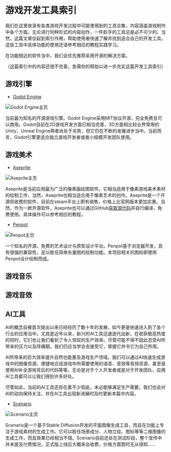 # 游戏开发工具索引

我们在这里收录有各类游戏开发过程中可能使用到的工具合集，内容涵盖游戏制作中各个方面。无论进行何种形式的内容创作，一件趁手的工具总是必不可少的。当然，这篇文章仅起到索引作用，帮助使用者快速了解并找到适合自己的开发工具。这些工具中具体功能的使用还请参考相应的教程实践学习。

在功能相近的软件当中，我们会优先推荐采用开源的解决方案。

（这篇索引中的内容还很不完善，急需你的帮助以进一步充实这篇开发工具索引）

## 游戏引擎

* [Godot Engine](https://godotengine.org)

![Godot Engine主页](https://cdn.jsdelivr.net/gh/Yellow-GGG/Pics@main/tiDEgT.png)

当前最为知名的开源游戏引擎。Godot Engine采用MIT协议开源，完全免费且可以商用。Godot目前在2D游戏开发方面已相当完善，3D方面相比较业界常用的Unity，Unreal Engine两者尚处于劣势，但它仍在不断的发展进步当中。当前而言，Godot引擎更适合独立游戏开发者或者小规模开发团队使用。

## 游戏美术

* [Aseprite](https://aseprite.org)

![Aseprite主页](https://cdn.jsdelivr.net/gh/Yellow-GGG/Pics@main/iljEU9.png)

Aseprite是当前应用最为广泛的像素画绘图软件。它相当适用于像素游戏美术素材的绘制工作，当然，Aseprite也相当适合用于像素艺术的创作。Aseprite是一个开源但收费的软件，目前在steam平台上即有销售，价格上比官网版本更加实惠。当然，作为一款开源软件，Aseprite也可以通过GitHub[获取源代码](https://github.com/aseprite/aseprite/)并自行编译，免费使用。具体操作可以参考相应的教程。

* [Penpot](https://design.penpot.app)

![Penpot主页](https://cdn.jsdelivr.net/gh/Yellow-GGG/Pics@main/tEl6QU.jpg)

一个知名的开源、免费的艺术设计与原型设计平台。Penpot基于浏览器开发，具有很强的兼容性，足以胜任简单矢量图的绘制功能。本项目相关的图标即使用Penpot设计绘制而成。

## 游戏音乐

## 游戏音效

## AI工具

AI的概念自被首次提出以来已经经历了数十年的发展，如今更是快速进入到了各个行业的应用当中。尤其是近年以来，新兴的AI工具迅速迭代出新，在收获极高热度的同时，它们也让我们看到了令人惊叹的生产效率。尽管可能不得不因此忍受AI所带来的压力以及阵痛期，我们仍应当学会去接受它，掌握它并令它为自己所用。

AI所带来的巨大效率提升自然也能惠及游戏生产领域。我们可以通过AI快速生成游戏中的图像资源、便捷地合成游戏中所需要使用的语音、音效等音频资源，甚至是使用AI补全游戏背后的代码等等。无论是对于个人开发者或是对于开发团队，应用AI工具都可以让我们得到许多好处。

尽管如此，当前的AI工具还存在着不少瑕疵，未必能够满足生产需要。我们也会对AI的动向保持关注，并在AI工具出现新进展时及时更新本篇中内容。

* [Scenario](https://www.scenario.gg)

![Scenario主页](https://cdn.jsdelivr.net/gh/Yellow-GGG/Pics@main/xWmj9g.png)

Scenario是一个基于Stable Diffusion开发的平面图像生成工具，而且在功能上专注于游戏素材的生成工作。它可以胜任场景成分、人物立绘、图标等等二维图像的生成工作，而且效果已经相当不错。Scenario目前还处在测试阶段，整个宣传中并未提及付费情况，正式版上线后大概率会收费，价格方面暂时无从得知……